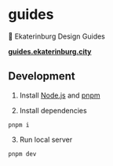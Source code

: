 # guides

📗 Ekaterinburg Design Guides

**[guides.ekaterinburg.city](https://guides.ekaterinburg.city)**

## Development

1. Install [Node.js](https://nodejs.org/en/download/) and [pnpm](https://www.npmjs.com/package/pnpm#user-content-install)

2. Install dependencies

```
pnpm i
```

3. Run local server

```
pnpm dev
```
